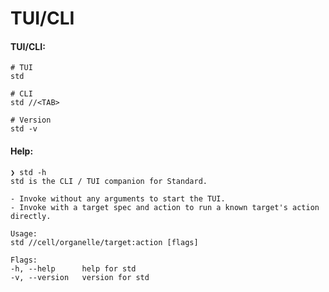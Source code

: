 # TUI/CLI

#### TUI/CLI:

```console
# TUI
std

# CLI
std //<TAB>

# Version
std -v
```

#### Help:

```console
❯ std -h
std is the CLI / TUI companion for Standard.

- Invoke without any arguments to start the TUI.
- Invoke with a target spec and action to run a known target's action directly.

Usage:
std //cell/organelle/target:action [flags]

Flags:
-h, --help      help for std
-v, --version   version for std
```
